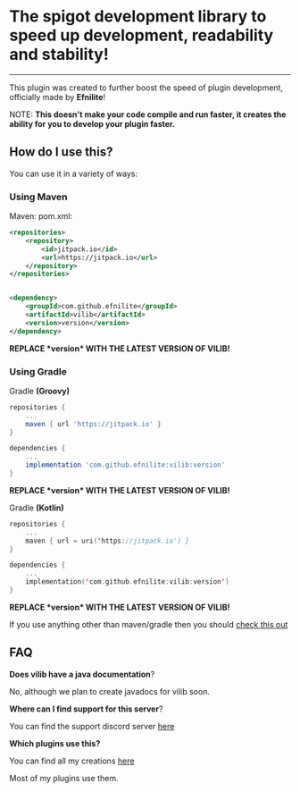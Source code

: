 # The spigot development library to speed up development, readability and stability!
---
This plugin was created to further boost the speed of plugin development, officially made by **Efnilite**!

NOTE: **This doesn't make your code compile and run faster, it creates the ability for you to develop your plugin faster.**

## How do I use this?
You can use it in a variety of ways:

### Using Maven
Maven: pom.xml:
```xml
<repositories>
    <repository>
        <id>jitpack.io</id>
        <url>https://jitpack.io</url>
    </repository>
</repositories>


<dependency>
    <groupId>com.github.efnilite</groupId>
    <artifactId>vilib</artifactId>
    <version>version</version>
</dependency>
```

**REPLACE \*version\* WITH THE LATEST VERSION OF VILIB!**

### Using Gradle
Gradle **(Groovy)**
```groovy
repositories {
    ...
    maven { url 'https://jitpack.io' }
}

dependencies {
    ...
    implementation 'com.github.efnilite:vilib:version' 
}
```

**REPLACE \*version\* WITH THE LATEST VERSION OF VILIB!**

Gradle **(Kotlin)**
```kotlin
repositories {
    ...
    maven { url = uri('https://jitpack.io') }
}

dependencies {
    ...
    implementation('com.github.efnilite:vilib:version')
}
```

**REPLACE \*version\* WITH THE LATEST VERSION OF VILIB!**

If you use anything other than maven/gradle then you should [check this out](https://jitpack.io/#efnilite/vilib)

## FAQ
**Does vilib have a java documentation**?

No, although we plan to create javadocs for vilib soon.

**Where can I find support for this server**?

You can find the support discord server [here](https://discord.gg/Qd67XnxS5s)

**Which plugins use this?**

You can find all my creations [here](https://github.com/Efnilite/)

Most of my plugins use them.
